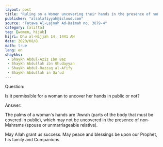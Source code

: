 ```yaml
---
layout: post
title: "Ruling on a Women uncovering their hands in the presence of non-Mahrams"
publisher: "alsalafiyyah@icloud.com"
source: "Fatawa Al-Lajnah Ad-Daimah no. 3079-4"
category: [alifta]
tag: [women, hijab]
hijri: Dhu al-Hijjah 14, 1441 AH
date: 2020/08/8
math: true
lang: en
shaykhs: 
 - Shaykh Abdul-Aziz Ibn Baz
 - Shaykh Abdullah ibn Ghudayyan
 - Shaykh Abdul-Razzaq al-Afify
 - Shaykh Abdullah in Qa'ud
---
```


Question: 

Is it permissible for a woman to uncover her hands in public or not?

Answer: 

The palms of a woman's hands are 'Awrah (parts of the body that must be covered in public), which may not be uncovered in the presence of non-Mahrams (spouse or unmarriageable relative). 

May Allah grant us success. May peace and blessings be upon our Prophet, his family and Companions.